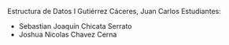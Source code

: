 Estructura de Datos  I  Gutiérrez Cáceres, Juan Carlos
Estudiantes:
- Sebastian Joaquín Chicata Serrato
- Joshua Nicolas Chavez Cerna
